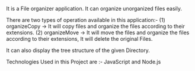 It is a File organizer application. It can organize unorganized files easily.

There are two types of operation available in this application:-
(1) organizeCopy -> It will copy files and organize the files according to their extensions.
(2) organizeMove -> It will move the files and organize the files according to their extensions, It will delete the original Files.

It can also display the tree structure of the given Directory.

Technologies Used in this Project are :-
JavaScript and Node.js 

